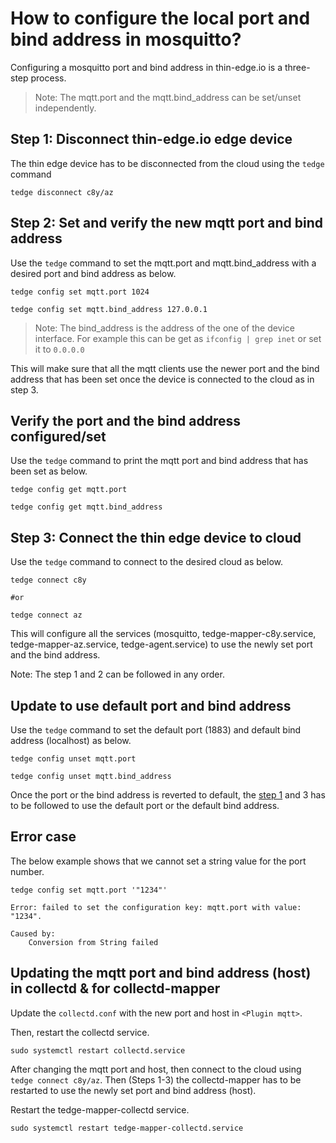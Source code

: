 # How to configure the local port and bind address in mosquitto?

Configuring a mosquitto port and bind address in thin-edge.io is a three-step process.

> Note: The mqtt.port and the mqtt.bind_address can be set/unset independently.

## Step 1: Disconnect thin-edge.io edge device

The thin edge device has to be disconnected from the cloud using the `tedge` command

```shell
tedge disconnect c8y/az
```

## Step 2: Set and verify the new mqtt port and bind address

Use the `tedge` command to set the mqtt.port and mqtt.bind_address with a desired port and bind address as below.

```shell
tedge config set mqtt.port 1024
```

```shell
tedge config set mqtt.bind_address 127.0.0.1
```

> Note: The bind_address is the address of the one of the device interface.
  For example this can be get as `ifconfig | grep inet` or set it to `0.0.0.0`

This will make sure that all the mqtt clients use the newer port and the bind address that
has been set once the device is connected to the cloud as in step 3.

## Verify the port and the bind address configured/set

Use the `tedge` command to print the mqtt port and bind address that has been set as below.

```shell
tedge config get mqtt.port
```

```shell
tedge config get mqtt.bind_address
```

## Step 3: Connect the thin edge device to cloud

Use the `tedge` command to connect to the desired cloud as below.

```shell
tedge connect c8y

#or

tedge connect az
```

This will configure all the services (mosquitto, tedge-mapper-c8y.service, tedge-mapper-az.service,
  tedge-agent.service) to use the newly set port and the bind address.
  
Note: The step 1 and 2 can be followed in any order.

## Update to use default port and bind address

Use the `tedge` command to set the default port (1883) and default bind address (localhost) as below.

```shell
tedge config unset mqtt.port
```

```shell
tedge config unset mqtt.bind_address
```

Once the port or the bind address is reverted to default, the [step 1](#Step-3:-Connect-the-thin-edge-device-to-cloud)
and 3 has to be followed to use the default port or the default bind address.

## Error case

The below example shows that we cannot set a string value for the port number.

```shell
tedge config set mqtt.port '"1234"'

Error: failed to set the configuration key: mqtt.port with value: "1234".

Caused by:
    Conversion from String failed
```

## Updating the mqtt port and bind address (host) in collectd & for collectd-mapper

Update the `collectd.conf` with the new port and host in `<Plugin mqtt>`.

Then, restart the collectd service.

```shell
sudo systemctl restart collectd.service
```

After changing the mqtt port and host, then connect to the cloud using `tedge connect c8y/az`.
Then (Steps 1-3) the collectd-mapper has to be restarted to use the newly set port and bind address (host).

Restart the tedge-mapper-collectd service.

```shell
sudo systemctl restart tedge-mapper-collectd.service
```
